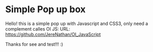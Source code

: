 # Simple Pop up box
Hello! this is a simple pop up with Javascript and CSS3, only need a complement calles OI JS:
URL: https://github.com/JereNathan/OI_JavaScript

Thanks for see and test!!! :)
